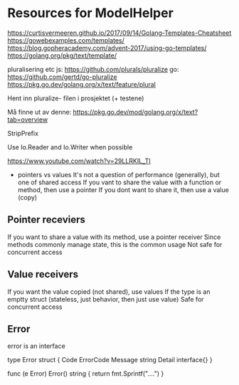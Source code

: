 # Resources for ModelHelper

https://curtisvermeeren.github.io/2017/09/14/Golang-Templates-Cheatsheet
https://gowebexamples.com/templates/
https://blog.gopheracademy.com/advent-2017/using-go-templates/
https://golang.org/pkg/text/template/


pluralisering etc
js: https://github.com/plurals/pluralize
go: https://github.com/gertd/go-pluralize
https://pkg.go.dev/golang.org/x/text/feature/plural

Hent inn pluralize- filen i prosjektet (+ testene)

Må finne ut av denne: https://pkg.go.dev/mod/golang.org/x/text?tab=overview

StripPrefix


Use Io.Reader and Io.Writer when possible

https://www.youtube.com/watch?v=29LLRKIL_TI

- pointers vs values
It's not a question of performance (generally), but one of shared access
If you vant to share the value with a function or method, then use a pointer
If you dont want to share it, then use a value (copy)

## Pointer receviers

If you want to share a value with its method, use a pointer receiver
Since methods commonly manage state, this is the common usage
Not safe for concurrent access

## Value receivers
If you want the value copied (not shared), use values
If the type is an emptty struct (stateless, just behavior, then just use value)
Safe for concurrent access

## Error
error is an interface

type Error struct {
    Code ErrorCode
    Message string
    Detail interface{}
}

func (e Error) Error() string {
    return fmt.Sprintf("....")
}